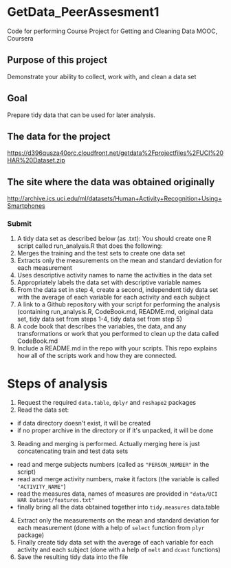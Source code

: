 # GetData_PeerAssesment1

Code for performing Course Project for Getting and Cleaning Data MOOC, Coursera

## Purpose of this project

Demonstrate your ability to collect, work with, and clean a data set

## Goal

Prepare tidy data that can be used for later analysis.

## The data for the project

https://d396qusza40orc.cloudfront.net/getdata%2Fprojectfiles%2FUCI%20HAR%20Dataset.zip

## The site where the data was obtained originally

http://archive.ics.uci.edu/ml/datasets/Human+Activity+Recognition+Using+Smartphones

### Submit
1. A tidy data set as described below (as .txt):
  You should create one R script called run_analysis.R that does the following:
  1. Merges the training and the test sets to create one data set
  2. Extracts only the measurements on the mean and standard deviation for each measurement
  3. Uses descriptive activity names to name the activities in the data set
  4. Appropriately labels the data set with descriptive variable names
  5. From the data set in step 4, create a second, independent tidy data set with the average of each variable for each activity and each subject
2. A link to a Github repository with your script for performing the analysis (containing run_analysis.R, CodeBook.md, README.md, original data set, tidy data set from steps 1-4, tidy data set from step 5)
3. A code book that describes the variables, the data, and any transformations or work that you performed to clean up the data called CodeBook.md
4. Include a README.md in the repo with your scripts. This repo explains how all of the scripts work and how they are connected.

# Steps of analysis
1. Request the required `data.table`, `dplyr` and `reshape2` packages
2. Read the data set:
  * if data directory doesn't exist, it will be created
  * if no proper archive in the directory or if it's unpacked, it will be done
3. Reading and merging is performed. Actually merging here is just concatencating train and test data sets
  * read and merge subjects numbers (called as `"PERSON_NUMBER"` in the script)
  * read and merge activity numbers, make it factors (the variable is called `"ACTIVITY_NAME"`)
  * read the measures data, names of measures are provided in `"data/UCI HAR Dataset/features.txt"`
  * finally bring all the data obtained together into `tidy.measures` data.table
4. Extract only the measurements on the mean and standard deviation for each measurement (done with a help of `select` function from `plyr` package)
5. Finally create tidy data set with the average of each variable for each activity and each subject (done with a help of `melt` and `dcast` functions)
6. Save the resulting tidy data into the file
